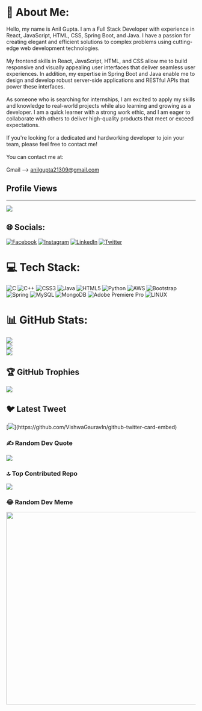 # 💫 About Me:
Hello, my name is Anil Gupta. I am a Full Stack Developer with experience in React, JavaScript, HTML, CSS, Spring Boot, and Java. I have a passion for creating elegant and efficient solutions to complex problems using cutting-edge web development technologies.<br><br>My frontend skills in React, JavaScript, HTML, and CSS allow me to build responsive and visually appealing user interfaces that deliver seamless user experiences. In addition, my expertise in Spring Boot and Java enable me to design and develop robust server-side applications and RESTful APIs that power these interfaces.<br><br>As someone who is searching for internships, I am excited to apply my skills and knowledge to real-world projects while also learning and growing as a developer. I am a quick learner with a strong work ethic, and I am eager to collaborate with others to deliver high-quality products that meet or exceed expectations.<br><br>If you're looking for a dedicated and hardworking developer to join your team, please feel free to contact me!<br><br>You can contact me at:<br><br>Gmail --> anilgupta21309@gmail.com

## Profile Views
---
[![](https://visitcount.itsvg.in/api?id=viratanil&icon=0&color=0)](https://visitcount.itsvg.in)


## 🌐 Socials:
[![Facebook](https://img.shields.io/badge/Facebook-%231877F2.svg?logo=Facebook&logoColor=white)](https://facebook.com/tech.virat.anil) [![Instagram](https://img.shields.io/badge/Instagram-%23E4405F.svg?logo=Instagram&logoColor=white)](https://instagram.com/virat_anil_) [![LinkedIn](https://img.shields.io/badge/LinkedIn-%230077B5.svg?logo=linkedin&logoColor=white)](https://linkedin.com/in/anilgupta21309) [![Twitter](https://img.shields.io/badge/Twitter-%231DA1F2.svg?logo=Twitter&logoColor=white)](https://twitter.com/virat_anil_) 

# 💻 Tech Stack:
![C](https://img.shields.io/badge/c-%2300599C.svg?style=for-the-badge&logo=c&logoColor=white) ![C++](https://img.shields.io/badge/c++-%2300599C.svg?style=for-the-badge&logo=c%2B%2B&logoColor=white) ![CSS3](https://img.shields.io/badge/css3-%231572B6.svg?style=for-the-badge&logo=css3&logoColor=white) ![Java](https://img.shields.io/badge/java-%23ED8B00.svg?style=for-the-badge&logo=java&logoColor=white) ![HTML5](https://img.shields.io/badge/html5-%23E34F26.svg?style=for-the-badge&logo=html5&logoColor=white) ![Python](https://img.shields.io/badge/python-3670A0?style=for-the-badge&logo=python&logoColor=ffdd54) ![AWS](https://img.shields.io/badge/AWS-%23FF9900.svg?style=for-the-badge&logo=amazon-aws&logoColor=white) ![Bootstrap](https://img.shields.io/badge/bootstrap-%23563D7C.svg?style=for-the-badge&logo=bootstrap&logoColor=white) ![Spring](https://img.shields.io/badge/spring-%236DB33F.svg?style=for-the-badge&logo=spring&logoColor=white) ![MySQL](https://img.shields.io/badge/mysql-%2300f.svg?style=for-the-badge&logo=mysql&logoColor=white) ![MongoDB](https://img.shields.io/badge/MongoDB-%234ea94b.svg?style=for-the-badge&logo=mongodb&logoColor=white) ![Adobe Premiere Pro](https://img.shields.io/badge/Adobe%20Premiere%20Pro-9999FF.svg?style=for-the-badge&logo=Adobe%20Premiere%20Pro&logoColor=white) ![LINUX](https://img.shields.io/badge/Linux-FCC624?style=for-the-badge&logo=linux&logoColor=black)
# 📊 GitHub Stats:
![](https://github-readme-stats.vercel.app/api?username=viratanil&theme=tokyonight&hide_border=false&include_all_commits=false&count_private=false)<br/>
![](https://github-readme-streak-stats.herokuapp.com/?user=viratanil&theme=tokyonight&hide_border=false)<br/>
![](https://github-readme-stats.vercel.app/api/top-langs/?username=viratanil&theme=tokyonight&hide_border=false&include_all_commits=false&count_private=false&layout=compact)

## 🏆 GitHub Trophies
![](https://github-profile-trophy.vercel.app/?username=viratanil&theme=tokyonight&no-frame=false&no-bg=true&margin-w=4)

## 🐦 Latest Tweet
[![](https://gtce.itsvg.in/api?username=virat_anil_)](https://github.com/VishwaGauravIn/github-twitter-card-embed)

### ✍️ Random Dev Quote
![](https://quotes-github-readme.vercel.app/api?type=horizontal&theme=radical)

### 🔝 Top Contributed Repo
![](https://github-contributor-stats.vercel.app/api?username=viratanil&limit=5&theme=dark&combine_all_yearly_contributions=true)

### 😂 Random Dev Meme
<img src="https://rm.up.railway.app/" width="512px"/>



<!-- Proudly created with GPRM ( https://gprm.itsvg.in ) -->
